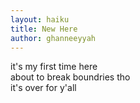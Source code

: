 ```yaml
---
layout: haiku
title: New Here
author: ghanneeyyah
---
```


it's my first time here<br>
about to break boundries tho<br>
it's over for y'all<br> 
